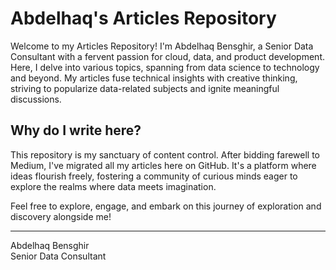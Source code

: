# Abdelhaq's Articles Repository

Welcome to my Articles Repository! I'm Abdelhaq Bensghir, a Senior Data Consultant with a fervent passion for cloud, data, and product development. Here, I delve into various topics, spanning from data science to technology and beyond. My articles fuse technical insights with creative thinking, striving to popularize data-related subjects and ignite meaningful discussions.

## Why do I write here?

This repository is my sanctuary of content control. After bidding farewell to Medium, I've migrated all my articles here on GitHub. It's a platform where ideas flourish freely, fostering a community of curious minds eager to explore the realms where data meets imagination.

Feel free to explore, engage, and embark on this journey of exploration and discovery alongside me!

---
Abdelhaq Bensghir  
Senior Data Consultant
